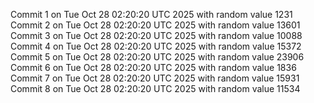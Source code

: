 Commit 1 on Tue Oct 28 02:20:20 UTC 2025 with random value 1231
Commit 2 on Tue Oct 28 02:20:20 UTC 2025 with random value 13601
Commit 3 on Tue Oct 28 02:20:20 UTC 2025 with random value 10088
Commit 4 on Tue Oct 28 02:20:20 UTC 2025 with random value 15372
Commit 5 on Tue Oct 28 02:20:20 UTC 2025 with random value 23906
Commit 6 on Tue Oct 28 02:20:20 UTC 2025 with random value 1836
Commit 7 on Tue Oct 28 02:20:20 UTC 2025 with random value 15931
Commit 8 on Tue Oct 28 02:20:20 UTC 2025 with random value 11534

